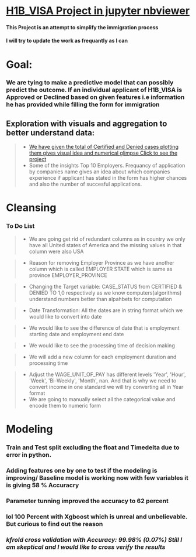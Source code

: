
# [H1B_VISA Project in jupyter nbviewer](https://nbviewer.jupyter.org/github/amitbhsingh/H1B_VISA/blob/master/h1.ipynb)


#### This Project is an attempt to simplify the immigration process

#### I will try to update the work as frequantly as I can
# Goal:

###  We are tying to  make a predictive model that can possibly predict the outcome. If an individual applicant of H1B_VISA is Approved or Declined based on given features i.e information he has provided while filling the form for immigration

## Exploration with visuals and aggregation to better understand data:
> * [We have given the total of Certified and Denied cases plotting them gives visual idea and numerical glimpse Click to see the project](https://github.com/amitbhsingh/H1B_VISA/blob/master/.ipynb_checkpoints/h1-checkpoint.ipynb)
> * Some of the insights Top 10 Employers. Frequancy of application by companies name gives an idea about which companies experience if applicant has stated in the form has higher chances and also the number of succesful applications.

# Cleansing
### To Do List
> *  We are going get rid of redundant columns as in country we only have all United states of America and the missing values in that column were also USA 

> * Reason for removing Employer Province as we have another column which is called EMPLOYER STATE which is same as province EMPLOYER_PROVINCE

> *  Changing the Target variable: CASE_STATUS from CERTIFIED & DENIED TO 1,0 respectively as we know computers(algorithms) understand numbers better than alpahbets for computation
 
> *  Date Transformation: All the dates are in string format which we would like to convert into date

> * We would like to see the difference of date that is employment starting date and employment end date 

> * We would like to see the processing time of decision making 

> * We will add a new column for each employment duration and processing time

> * Adjust the WAGE_UNIT_OF_PAY has different levels  'Year', 'Hour', 'Week', 'Bi-Weekly', 'Month', nan. And that is why we need to convert income in one standard we will try converting all in Year format 
> * We are going to manually select all the categorical value and encode them to numeric form




# Modeling
### Train and Test split excluding the float and Timedelta due to error in python.  
### Adding features one by one to test if the modeling is improving/ Baseline model is working now with few variables it is giving 58 % Accuracry
### Parameter tunning improved the accuracy to 62 percent 
### lol 100 Percent with Xgboost which is unreal and unbelievable. But curious to find out the reason 
### _kfrold cross validation with  Accuracy: 99.98% (0.07%) Still I am skeptical  and I would like to cross verify the results_
